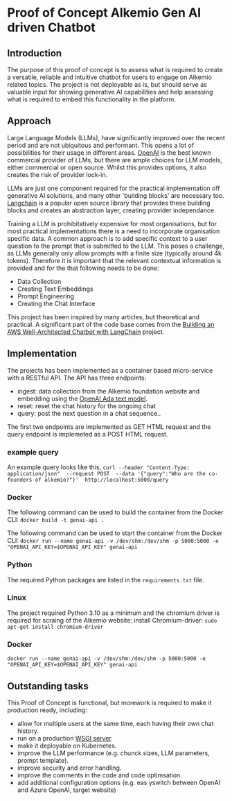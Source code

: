 # Proof of Concept Alkemio Gen AI driven Chatbot

## Introduction
The purpose of this proof of concept is to assess what is required to create a versatile, reliable and intuitive chatbot for users to engage on Alkemio related topics. The project is not deployable as is, but should serve as valuable input for showing generative AI capabilities and help assessing what is required to embed this functionality in the platform.

## Approach
Large Language Models (LLMs), have significantly improved over the recent period and are not ubiquitous and performant. This opens a lot of possibilities for their usage in different areas. [OpenAI](https://openai.com) is the best known commercial provider of LLMs, but there are ample choices for LLM models, either commercial or open source. Whilst this provides options, it also creates the risk of provider lock-in. 


LLMs are just one component required for the practical implementation off generative AI solutions, and many other 'building blocks' are necessary too. [Langchain](https://langchain.com/) is a popular open source library that provides these building blocks and creates an abstraction layer, creating provider independance.


Training a LLM is prohibitatively expensive for most organisations, but for most practical implementations there is a need to incorporate organisation specific data. A common approach is to add specific context to a user question to the prompt that is submitted to the LLM. This poses a challenge, as LLMs generally only allow prompts with a finite size (typically around 4k tokens). Therefore it is important that the relevant contextual information is provided and for the that following needs to be done:

 - Data Collection
 - Creating Text Embeddings
 - Prompt Engineering
 - Creating the Chat Interface

 This project has been inspired by many articles, but theoretical and practical. A significant part of the code base comes from the [Building an AWS Well-Architected Chatbot with LangChain](https://dev.to/aws/building-an-aws-well-architected-chatbot-with-langchain-13cd) project.

## Implementation

The projects has been implemented as a container based micro-service with a RESTful API. The API has three endpoints:
- ingest: data collection from the Alkemio foundation website and embedding using the [OpenAI Ada text model](https://openai.com/blog/new-and-improved-embedding-model).
- reset: reset the chat history for the ongoing chat
- query: post the next question in a chat sequence..

The first two endpoints are implemented as GET HTML request and the query endpoint is implemeted as a POST HTML request.

### example query
An example query looks like this, 
`curl --header "Content-Type: application/json"  --request POST  --data '{"query":"Who are the co-founders of alkemio?"}'  http://localhost:5000/query`

### Docker 
The following command can be used to build the container from the Docker CLI:
`docker build -t genai-api . `

The following command can be used to start the container from the Docker CLI:
`docker run --name genai-api -v /dev/shm:/dev/shm -p 5000:5000 -e "OPENAI_API_KEY=$OPENAI_API_KEY" genai-api `

### Python
The required Python packages are listed in the `requirements.txt` file.

### Linux
The project required Python 3.10 as a minimum and the chromium driver is required for scraing of the Alkemio website:
install Chromium-driver: `sudo apt-get install chromium-driver`

### Docker
`docker run --name genai-api -v /dev/shm:/dev/shm -p 5000:5000 -e "OPENAI_API_KEY=$OPENAI_API_KEY" genai-api`

## Outstanding tasks
This Proof of Concept is functional, but morework is required to make it production ready, including:
- allow for multiple users at the same time, each having their own chat history.
- run on a production [WSGI server](https://flask.palletsprojects.com/en/2.2.x/deploying/).
- make it deployable on Kubernetes.
- improve the LLM performance (e.g. chunck sizes, LLM parameters, prompt template).
- improve security and error handling.
- improve the comments in the code and code optimsation.
- add additional configuration options (e.g. eas yswitch between OpenAI and Azure OpenAI, target website)